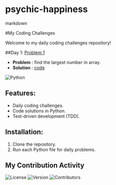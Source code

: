 # psychic-happiness
markdown

#My Coding Challenges

Welcome to my daily coding challenges repository!

##Day 1: [Problem 1](Day1/Sorting1)
- **Problem** : find the largest number in array.
- **Solution** : [code](Day1/Sorting1)


![Python](https://img.shields.io/badge/Python-3.x-blue)


## Features:
- Daily coding challenges.
- Code solutions in Python.
- Test-driven development (TDD).

## Installation:
1. Clone the repository.
2. Run each Python file for daily problems.
## My Contribution Activity


![License](https://img.shields.io/badge/License-MIT-green)
![Version](https://img.shields.io/badge/Version-1.0-blue)
![Contributors](https://img.shields.io/badge/Contributors-1-blue)


